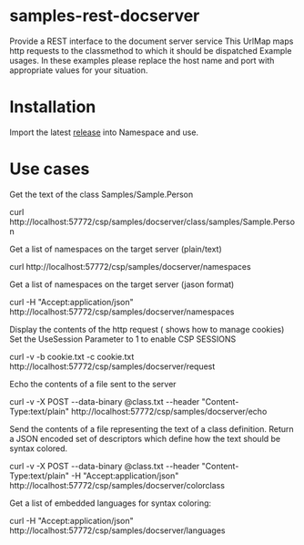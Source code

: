 # samples-rest-docserver
Provide a REST interface to the document server service This UrlMap maps http requests to the classmethod to which it should be dispatched Example usages. In these examples please replace the host name and port with appropriate values for your situation.

# Installation

Import the latest [release](https://github.com/intersystems-community/samples-rest-docserver/releases) into Namespace and use.

# Use cases

Get the text of the class Samples/Sample.Person 

curl http://localhost:57772/csp/samples/docserver/class/samples/Sample.Person

Get a list of namespaces on the target server (plain/text) 

curl http://localhost:57772/csp/samples/docserver/namespaces 

Get a list of namespaces on the target server (jason format) 

curl -H "Accept:application/json" http://localhost:57772/csp/samples/docserver/namespaces 

Display the contents of the http request ( shows how to manage cookies) Set the UseSession Parameter to 1 to enable CSP SESSIONS 

curl -v -b cookie.txt -c cookie.txt http://localhost:57772/csp/samples/docserver/request 

Echo the contents of a file sent to the server 

curl -v -X POST --data-binary @class.txt --header "Content-Type:text/plain" http://localhost:57772/csp/samples/docserver/echo 

Send the contents of a file representing the text of a class definition. Return a JSON encoded set of descriptors which define how the text should be syntax colored. 

curl -v -X POST --data-binary @class.txt --header "Content-Type:text/plain" -H "Accept:application/json" http://localhost:57772/csp/samples/docserver/colorclass 

Get a list of embedded languages for syntax coloring: 

curl -H "Accept:application/json" http://localhost:57772/csp/samples/docserver/languages 
